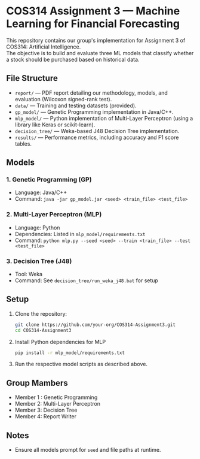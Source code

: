 # COS314 Assignment 3 — Machine Learning for Financial Forecasting

This repository contains our group's implementation for Assignment 3 of COS314: Artificial Intelligence.  
The objective is to build and evaluate three ML models that classify whether a stock should be purchased based on historical data.

## File Structure

- `report/` — PDF report detailing our methodology, models, and evaluation (Wilcoxon signed-rank test).
- `data/` — Training and testing datasets (provided).
- `gp_model/` — Genetic Programming implementation in Java/C++.
- `mlp_model/` — Python implementation of Multi-Layer Perceptron (using a library like Keras or scikit-learn).
- `decision_tree/` — Weka-based J48 Decision Tree implementation.
- `results/` — Performance metrics, including accuracy and F1 score tables.

##  Models

### 1. Genetic Programming (GP)
- Language: Java/C++
- Command: `java -jar gp_model.jar <seed> <train_file> <test_file>`

### 2. Multi-Layer Perceptron (MLP)
- Language: Python
- Dependencies: Listed in `mlp_model/requirements.txt`
- Command: `python mlp.py --seed <seed> --train <train_file> --test <test_file>`

### 3. Decision Tree (J48)
- Tool: Weka
- Command: See `decision_tree/run_weka_j48.bat` for setup

##  Setup

1. Clone the repository:
   ```bash
   git clone https://github.com/your-org/COS314-Assignment3.git
   cd COS314-Assignment3
   ```

2. Install Python dependencies for MLP
   ```bash
   pip install -r mlp_model/requirements.txt
   ```
3. Run the respective model scripts as described above.

## Group Mambers
  - Member 1 : Genetic Programming
  - Member 2: Multi-Layer Perceptron
  - Member 3: Decision Tree
  - Member 4: Report Writer

## Notes
 - Ensure all models prompt for `seed` and file paths at runtime.

